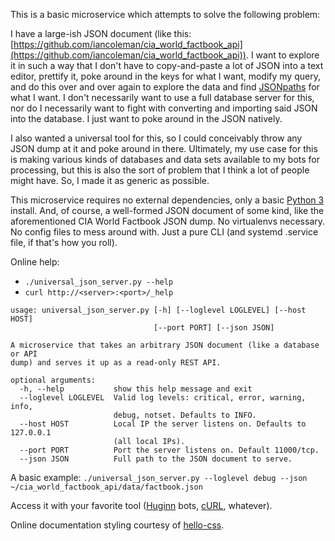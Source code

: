 This is a basic microservice which attempts to solve the following problem:

I have a large-ish JSON document (like this: [https://github.com/iancoleman/cia_world_factbook_api](https://github.com/iancoleman/cia_world_factbook_api)).  I want to explore it in such a way that I don't have to copy-and-paste a lot of JSON into a text editor, prettify it, poke around in the keys for what I want, modify my query, and do this over and over again to explore the data and find [JSONpaths](https://support.smartbear.com/alertsite/docs/monitors/api/endpoint/jsonpath.html) for what I want.  I don't necessarily want to use a full database server for this, nor do I necessarily want to fight with converting and importing said JSON into the database.  I just want to poke around in the JSON natively.

I also wanted a universal tool for this, so I could conceivably throw any JSON dump at it and poke around in there.  Ultimately, my use case for this is making various kinds of databases and data sets available to my bots for processing, but this is also the sort of problem that I think a lot of people might have.  So, I made it as generic as possible.

This microservice requires no external dependencies, only a basic [Python 3](https://www.python.org/) install.  And, of course, a well-formed JSON document of some kind, like the aforementioned CIA World Factbook JSON dump.  No virtualenvs necessary.  No config files to mess around with.  Just a pure CLI (and systemd .service file, if that's how you roll).

Online help:
* `./universal_json_server.py --help`
* `curl http://<server>:<port>/_help`

```
usage: universal_json_server.py [-h] [--loglevel LOGLEVEL] [--host HOST]
                                [--port PORT] [--json JSON]

A microservice that takes an arbitrary JSON document (like a database or API
dump) and serves it up as a read-only REST API.

optional arguments:
  -h, --help           show this help message and exit
  --loglevel LOGLEVEL  Valid log levels: critical, error, warning, info,
                       debug, notset. Defaults to INFO.
  --host HOST          Local IP the server listens on. Defaults to 127.0.0.1
                       (all local IPs).
  --port PORT          Port the server listens on. Default 11000/tcp.
  --json JSON          Full path to the JSON document to serve.
```

A basic example: `./universal_json_server.py --loglevel debug --json ~/cia_world_factbook_api/data/factbook.json`

Access it with your favorite tool ([Huginn](https://github.com/huginn/huginn) bots, [cURL](https://curl.haxx.se/), whatever).

Online documentation styling courtesy of [hello-css](https://github.com/arp242/hello-css).
